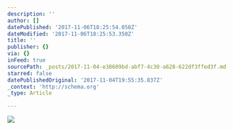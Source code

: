 ```yaml
---
description: ''
author: []
datePublished: '2017-11-06T18:25:54.058Z'
dateModified: '2017-11-06T18:25:53.350Z'
title: ''
publisher: {}
via: {}
inFeed: true
sourcePath: _posts/2017-11-04-e38609bd-abf7-4c30-a628-622df3ffed3f.md
starred: false
datePublishedOriginal: '2017-11-04T19:55:35.837Z'
_context: 'http://schema.org'
_type: Article

---
```

![](https://imgflo.herokuapp.com/graph/2b2431f8e7ba7b0/bfc7f771611667bf2a7cbbd5ee02558a/croprotate.jpg?cropheight=3264&cropwidth=2448&degrees=-90&input=https%3A%2F%2Fthe-grid-user-content.s3-us-west-2.amazonaws.com%2F1d97f185-f59a-4f60-93f0-8b23867b6dae.jpg&x=0&y=0)